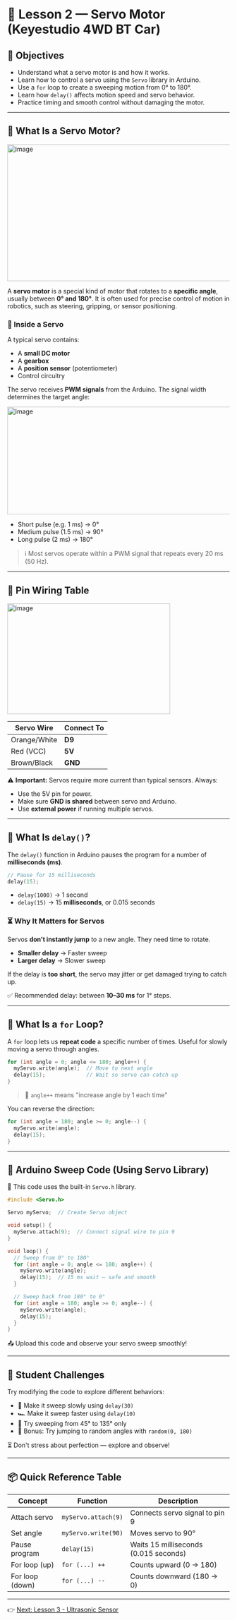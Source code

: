 # 🧭 Lesson 2 — Servo Motor (Keyestudio 4WD BT Car)

## 🎯 Objectives

* Understand what a servo motor is and how it works.
* Learn how to control a servo using the `Servo` library in Arduino.
* Use a `for` loop to create a sweeping motion from 0° to 180°.
* Learn how `delay()` affects motion speed and servo behavior.
* Practice timing and smooth control without damaging the motor.

---

## 🧠 What Is a Servo Motor?
<img width="713" height="310" alt="image" src="https://github.com/user-attachments/assets/acecd15d-0b2a-4dbf-b168-d0948b2bdaaf" />

A **servo motor** is a special kind of motor that rotates to a **specific angle**, usually between **0° and 180°**. It is often used for precise control of motion in robotics, such as steering, gripping, or sensor positioning.

### 🧩 Inside a Servo

A typical servo contains:

* A **small DC motor**
* A **gearbox**
* A **position sensor** (potentiometer)
* Control circuitry

The servo receives **PWM signals** from the Arduino. The signal width determines the target angle:

<img width="535" height="244" alt="image" src="https://github.com/user-attachments/assets/c1fe0d9e-cc57-43a0-ada4-5f06151fb35f" />

* Short pulse (e.g. 1 ms) → 0°
* Medium pulse (1.5 ms) → 90°
* Long pulse (2 ms) → 180°

> ℹ️ Most servos operate within a PWM signal that repeats every 20 ms (50 Hz).

---

## 🔌 Pin Wiring Table

<img width="369" height="251" alt="image" src="https://github.com/user-attachments/assets/c27bf2eb-c8e7-4e62-a981-c70dd455c5f5" />

| Servo Wire   | Connect To |
| ------------ | ---------- |
| Orange/White | **D9**     |
| Red (VCC)    | **5V**     |
| Brown/Black  | **GND**    |

⚠️ **Important:** Servos require more current than typical sensors. Always:

* Use the 5V pin for power.
* Make sure **GND is shared** between servo and Arduino.
* Use **external power** if running multiple servos.

---

## 🧠 What Is `delay()`?

The `delay()` function in Arduino pauses the program for a number of **milliseconds (ms)**.

```cpp
// Pause for 15 milliseconds
delay(15);
```

* `delay(1000)` → 1 second
* `delay(15)` → 15 **milliseconds**, or 0.015 seconds

### ⏳ Why It Matters for Servos

Servos **don’t instantly jump** to a new angle. They need time to rotate.

* **Smaller delay** → Faster sweep
* **Larger delay** → Slower sweep

If the delay is **too short**, the servo may jitter or get damaged trying to catch up.

✅ Recommended delay: between **10–30 ms** for 1° steps.

---

## 🔁 What Is a `for` Loop?

A `for` loop lets us **repeat code** a specific number of times. Useful for slowly moving a servo through angles.

```cpp
for (int angle = 0; angle <= 180; angle++) {
  myServo.write(angle);  // Move to next angle
  delay(15);             // Wait so servo can catch up
}
```

> 🧠 `angle++` means "increase angle by 1 each time"

You can reverse the direction:

```cpp
for (int angle = 180; angle >= 0; angle--) {
  myServo.write(angle);
  delay(15);
}
```

---

## 💾 Arduino Sweep Code (Using Servo Library)

📌 This code uses the built-in `Servo.h` library.

```cpp
#include <Servo.h>

Servo myServo;  // Create Servo object

void setup() {
  myServo.attach(9);  // Connect signal wire to pin 9
}

void loop() {
  // Sweep from 0° to 180°
  for (int angle = 0; angle <= 180; angle++) {
    myServo.write(angle);
    delay(15);  // 15 ms wait — safe and smooth
  }

  // Sweep back from 180° to 0°
  for (int angle = 180; angle >= 0; angle--) {
    myServo.write(angle);
    delay(15);
  }
}
```

📤 Upload this code and observe your servo sweep smoothly!

---

## 🎯 Student Challenges

Try modifying the code to explore different behaviors:

* 🐢 Make it sweep slowly using `delay(30)`
* 🏎️ Make it sweep faster using `delay(10)`
* 🔁 Try sweeping from 45° to 135° only
* 🎯 Bonus: Try jumping to random angles with `random(0, 180)`

⏳ Don't stress about perfection — explore and observe!

---

## 📦 Quick Reference Table

| Concept         | Function            | Description                           |
| --------------- | ------------------- | ------------------------------------- |
| Attach servo    | `myServo.attach(9)` | Connects servo signal to pin 9        |
| Set angle       | `myServo.write(90)` | Moves servo to 90°                    |
| Pause program   | `delay(15)`         | Waits 15 milliseconds (0.015 seconds) |
| For loop (up)   | `for (...) ++`      | Counts upward (0 → 180)               |
| For loop (down) | `for (...) --`      | Counts downward (180 → 0)             |

---

👉 [Next: Lesson 3 - Ultrasonic Sensor](./lesson3-ultrasonic.md)
